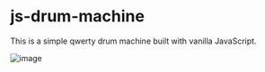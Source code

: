 # js-drum-machine

This is a simple qwerty drum machine built with vanilla JavaScript.

![image](https://user-images.githubusercontent.com/33355897/50748523-27923b80-11f7-11e9-88a1-d82768b0d3ae.png)

